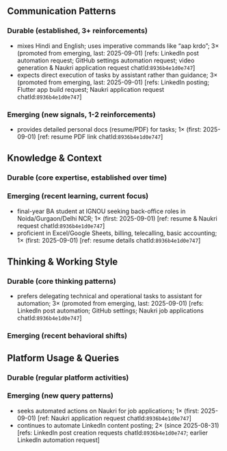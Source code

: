 ## Communication Patterns
### Durable (established, 3+ reinforcements)
- mixes Hindi and English; uses imperative commands like “aap krdo”; 3× (promoted from emerging, last: 2025-09-01) [refs: LinkedIn post automation request; GitHub settings automation request; video generation & Naukri application request chatId:`8936b4e1d0e747`]
- expects direct execution of tasks by assistant rather than guidance; 3× (promoted from emerging, last: 2025-09-01) [refs: LinkedIn posting; Flutter app build request; Naukri application request chatId:`8936b4e1d0e747`]

### Emerging (new signals, 1-2 reinforcements)
- provides detailed personal docs (resume/PDF) for tasks; 1× (first: 2025-09-01) [ref: resume PDF link chatId:`8936b4e1d0e747`]

## Knowledge & Context
### Durable (core expertise, established over time)

### Emerging (recent learning, current focus)  
- final-year BA student at IGNOU seeking back-office roles in Noida/Gurgaon/Delhi NCR; 1× (first: 2025-09-01) [ref: resume & Naukri request chatId:`8936b4e1d0e747`]
- proficient in Excel/Google Sheets, billing, telecalling, basic accounting; 1× (first: 2025-09-01) [ref: resume details chatId:`8936b4e1d0e747`]

## Thinking & Working Style
### Durable (core thinking patterns)
- prefers delegating technical and operational tasks to assistant for automation; 3× (promoted from emerging, last: 2025-09-01) [refs: LinkedIn post automation; GitHub settings; Naukri job applications chatId:`8936b4e1d0e747`]

### Emerging (recent behavioral shifts)

## Platform Usage & Queries
### Durable (regular platform activities)

### Emerging (new query patterns)
- seeks automated actions on Naukri for job applications; 1× (first: 2025-09-01) [ref: Naukri application request chatId:`8936b4e1d0e747`]
- continues to automate LinkedIn content posting; 2× (since 2025-08-31) [refs: LinkedIn post creation requests chatId:`8936b4e1d0e747`; earlier LinkedIn automation request]